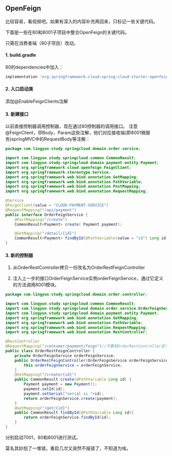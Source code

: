 ## OpenFeign

比较容易，看视频吧。如果有深入的内容补充再回来，只标记一些关键代码。

下面是一些在80和8001子项目中整合OpenFeign的关键代码。


只需在消费者端（80子项目）改动。

#### 1. build.gradle

80的dependencies中加入：
```groovy
implementation 'org.springframework.cloud:spring-cloud-starter-openfeign:2.2.7.RELEASE'
```

#### 2. 入口启动类

添加@EnableFeignClients注解

#### 3. 新建接口

以前直接控制器调用控制器，现在通过80控制器的调用接口。
注意@FeignClient，@Body，Param这些注解，他们对应接收端(即8001微服务)springMVC中的RequestBody等注解：

```java
package com.lingyun.study.springcloud.domain.order.service;

import com.lingyun.study.springcloud.common.CommonResult;
import com.lingyun.study.springcloud.domain.payment.entity.Payment;
import org.springframework.cloud.openfeign.FeignClient;
import org.springframework.stereotype.Service;
import org.springframework.web.bind.annotation.GetMapping;
import org.springframework.web.bind.annotation.PathVariable;
import org.springframework.web.bind.annotation.PostMapping;
import org.springframework.web.bind.annotation.RequestMapping;

@Service
@FeignClient(value = "CLOUD-PAYMENT-SERVICE")
@RequestMapping("/api/payment")
public interface OrderFeignService {
    @PostMapping("/create")
    CommonResult<Payment> create( Payment payment);

    @GetMapping("/detail/{id}")
    CommonResult<Payment> findById(@PathVariable(value = "id") Long id);
}


```

#### 3. 新的控制器

1. 从OrderRestController拷贝一份改名为OrderRestFeignController

2. 注入上一步的接口OrderFeignService实例orderFeignService，通过它定义的方法调用8001模块。

```java
package com.lingyun.study.springcloud.domain.order.controller;

import com.lingyun.study.springcloud.common.CommonResult;
import com.lingyun.study.springcloud.domain.order.service.OrderFeignService;
import com.lingyun.study.springcloud.domain.payment.entity.Payment;
import org.springframework.web.bind.annotation.GetMapping;
import org.springframework.web.bind.annotation.PathVariable;
import org.springframework.web.bind.annotation.RequestMapping;
import org.springframework.web.bind.annotation.RestController;

@RestController
@RequestMapping("/consumer/payment/feign")//不要和OrderRestController定义的url冲突了
public class OrderRestFeignController {
    private OrderFeignService orderFeignService;
    public OrderRestFeignController(OrderFeignService orderFeignService) {
        this.orderFeignService = orderFeignService;
    }
    @GetMapping("/create/{id}")
    public CommonResult create(@PathVariable Long id) {
        Payment payment = new Payment();
        payment.setId(id);
        payment.setSerial("serial is "+id);
        return orderFeignService.create(payment);
    }
    @GetMapping("/get/{id}")
    public CommonResult findById(@PathVariable Long id){
        return orderFeignService.findById(id);
    }
}

```

分别启动7001，80和8001进行测试。

莫名其妙抱了一堆错，重启几次又突然不报错了，不知道为啥。